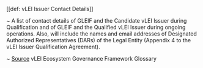 [[def: vLEI Issuer Contact Details]]

~ A list of contact details of GLEIF and the Candidate vLEI Issuer during Qualification and of GLEIF and the Qualified vLEI Issuer during ongoing operations. Also, will include the names and email addresses of Designated Authorized Representatives (DARs) of the Legal Entity (Appendix 4 to the vLEI Issuer Qualification Agreement).

~ [Source](https://www.gleif.org/vlei/introducing-the-vlei-ecosystem-governance-framework/2023-12-15_vlei-egf-v2.0-glossary_v1.3_final.pdf) vLEI Ecosystem Governance Framework Glossary
